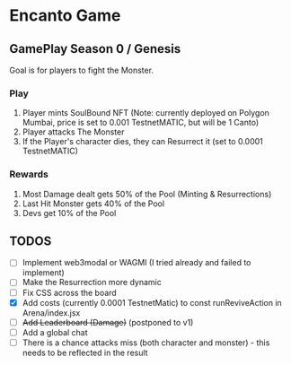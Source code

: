 # Encanto Game

## GamePlay Season 0 / Genesis

Goal is for players to fight the Monster.

### Play

1. Player mints SoulBound NFT (Note: currently deployed on Polygon Mumbai, price is set to 0.001 TestnetMATIC, but will be 1 Canto)
2. Player attacks The Monster
3. If the Player's character dies, they can Resurrect it (set to 0.0001 TestnetMATIC)

### Rewards

1. Most Damage dealt gets 50% of the Pool (Minting & Resurrections)
2. Last Hit Monster gets 40% of the Pool
3. Devs get 10% of the Pool

## TODOS

- [ ] Implement web3modal or WAGMI (I tried already and failed to implement)
- [ ] Make the Resurrection more dynamic
- [ ] Fix CSS across the board
- [x] Add costs (currently 0.0001 TestnetMatic) to const runReviveAction in Arena/index.jsx
- [ ] ~~Add Leaderboard (Damage)~~ (postponed to v1)
- [ ] Add a global chat
- [ ] There is a chance attacks miss (both character and monster) - this needs to be reflected in the result
